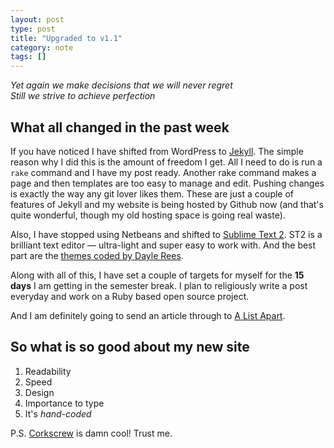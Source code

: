 ```yaml
---
layout: post
type: post
title: "Upgraded to v1.1"
category: note
tags: []
---
```

<p class="lead text-center">
<em>Yet again we make decisions that we will never regret<br/>
Still we strive to achieve perfection</em>
</p>

## What all changed in the past week

If you have noticed I have shifted from WordPress to [Jekyll](http://jekyllrb.com). The simple reason why I did this is the amount of  freedom I get. All I need to do is run a `rake` command and I have my post ready. Another rake command makes a page and then templates are too easy to manage and edit. Pushing changes is exactly the way any git lover likes them. These are just a couple of features of Jekyll and my website is being hosted by Github now (and that's quite wonderful, though my old hosting space is going real waste).

Also, I have stopped using Netbeans and shifted to [Sublime Text 2](http://www.sublimetext.com). ST2 is a brilliant text editor &mdash; ultra-light and super easy to work with. And the best part are the [themes coded by Dayle Rees](https://github.com/daylerees/colour-schemes).

Along with all of this, I have set a couple of targets for myself for the **15 days** I am getting in the semester break. I plan to religiously write a post everyday and work on a Ruby based open source project.

<span class="highlight">And I am definitely going to send an article through to [A List Apart](http://alistapart.com).</span>

## <span class="delta note">So what is so good about my new site</span>

 1. Readability
 2. Speed
 3. Design
 4. Importance to type
 5. It's _hand-coded_

P.S. [Corkscrew](http://www.agroman.net/corkscrew) is damn cool! Trust me.